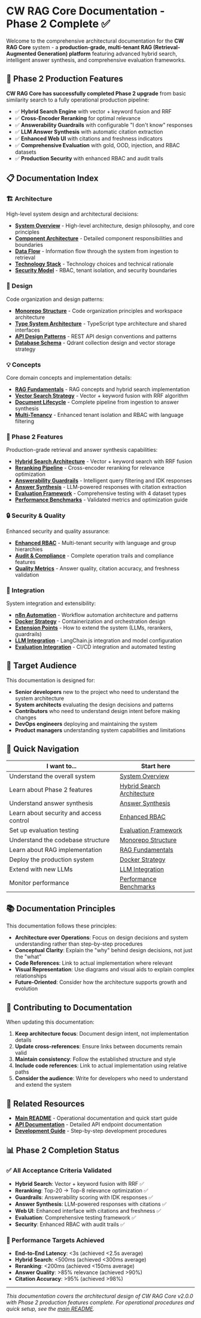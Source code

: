 # CW RAG Core Documentation - Phase 2 Complete ✅

Welcome to the comprehensive architectural documentation for the **CW RAG Core** system - a **production-grade, multi-tenant RAG (Retrieval-Augmented Generation) platform** featuring advanced hybrid search, intelligent answer synthesis, and comprehensive evaluation frameworks.

## 🎉 Phase 2 Production Features

**CW RAG Core has successfully completed Phase 2 upgrade** from basic similarity search to a fully operational production pipeline:

- ✅ **Hybrid Search Engine** with vector + keyword fusion and RRF
- ✅ **Cross-Encoder Reranking** for optimal relevance
- ✅ **Answerability Guardrails** with configurable "I don't know" responses
- ✅ **LLM Answer Synthesis** with automatic citation extraction
- ✅ **Enhanced Web UI** with citations and freshness indicators
- ✅ **Comprehensive Evaluation** with gold, OOD, injection, and RBAC datasets
- ✅ **Production Security** with enhanced RBAC and audit trails

## 📋 Documentation Index

### 🏗️ Architecture
High-level system design and architectural decisions:

- **[System Overview](architecture/overview.md)** - High-level architecture, design philosophy, and core principles
- **[Component Architecture](architecture/components.md)** - Detailed component responsibilities and boundaries
- **[Data Flow](architecture/data-flow.md)** - Information flow through the system from ingestion to retrieval
- **[Technology Stack](architecture/technology-stack.md)** - Technology choices and technical rationale
- **[Security Model](architecture/security-model.md)** - RBAC, tenant isolation, and security boundaries

### 🎨 Design
Code organization and design patterns:

- **[Monorepo Structure](design/monorepo-structure.md)** - Code organization principles and workspace architecture
- **[Type System Architecture](design/type-system.md)** - TypeScript type architecture and shared interfaces
- **[API Design Patterns](design/api-design.md)** - REST API design conventions and patterns
- **[Database Schema](design/database-schema.md)** - Qdrant collection design and vector storage strategy

### 💡 Concepts
Core domain concepts and implementation details:

- **[RAG Fundamentals](concepts/rag-fundamentals.md)** - RAG concepts and hybrid search implementation
- **[Vector Search Strategy](concepts/vector-search.md)** - Vector + keyword fusion with RRF algorithm
- **[Document Lifecycle](concepts/document-lifecycle.md)** - Complete pipeline from ingestion to answer synthesis
- **[Multi-Tenancy](concepts/multi-tenancy.md)** - Enhanced tenant isolation and RBAC with language filtering

### 🚀 Phase 2 Features
Production-grade retrieval and answer synthesis capabilities:

- **[Hybrid Search Architecture](phase2/hybrid-search.md)** - Vector + keyword search with RRF fusion
- **[Reranking Pipeline](phase2/reranking.md)** - Cross-encoder reranking for relevance optimization
- **[Answerability Guardrails](phase2/guardrails.md)** - Intelligent query filtering and IDK responses
- **[Answer Synthesis](phase2/synthesis.md)** - LLM-powered responses with citation extraction
- **[Evaluation Framework](evaluation/README.md)** - Comprehensive testing with 4 dataset types
- **[Performance Benchmarks](phase2/performance.md)** - Validated metrics and optimization guide

### 🔒 Security & Quality
Enhanced security and quality assurance:

- **[Enhanced RBAC](phase2/rbac.md)** - Multi-tenant security with language and group hierarchies
- **[Audit & Compliance](phase2/audit.md)** - Complete operation trails and compliance features
- **[Quality Metrics](phase2/quality.md)** - Answer quality, citation accuracy, and freshness validation

### 🔗 Integration
System integration and extensibility:

- **[n8n Automation](integration/n8n-automation.md)** - Workflow automation architecture and patterns
- **[Docker Strategy](integration/docker-strategy.md)** - Containerization and orchestration design
- **[Extension Points](integration/extension-points.md)** - How to extend the system (LLMs, rerankers, guardrails)
- **[LLM Integration](phase2/llm-integration.md)** - LangChain.js integration and model configuration
- **[Evaluation Integration](phase2/evaluation-integration.md)** - CI/CD integration and automated testing

## 🎯 Target Audience

This documentation is designed for:

- **Senior developers** new to the project who need to understand the system architecture
- **System architects** evaluating the design decisions and patterns
- **Contributors** who need to understand design intent before making changes
- **DevOps engineers** deploying and maintaining the system
- **Product managers** understanding system capabilities and limitations

## 🚀 Quick Navigation

| I want to... | Start here |
|--------------|------------|
| Understand the overall system | [System Overview](architecture/overview.md) |
| Learn about Phase 2 features | [Hybrid Search Architecture](phase2/hybrid-search.md) |
| Understand answer synthesis | [Answer Synthesis](phase2/synthesis.md) |
| Learn about security and access control | [Enhanced RBAC](phase2/rbac.md) |
| Set up evaluation testing | [Evaluation Framework](evaluation/README.md) |
| Understand the codebase structure | [Monorepo Structure](design/monorepo-structure.md) |
| Learn about RAG implementation | [RAG Fundamentals](concepts/rag-fundamentals.md) |
| Deploy the production system | [Docker Strategy](integration/docker-strategy.md) |
| Extend with new LLMs | [LLM Integration](phase2/llm-integration.md) |
| Monitor performance | [Performance Benchmarks](phase2/performance.md) |

## 📚 Documentation Principles

This documentation follows these principles:

- **Architecture over Operations**: Focus on design decisions and system understanding rather than step-by-step procedures
- **Conceptual Clarity**: Explain the "why" behind design decisions, not just the "what"
- **Code References**: Link to actual implementation where relevant
- **Visual Representation**: Use diagrams and visual aids to explain complex relationships
- **Future-Oriented**: Consider how the architecture supports growth and evolution

## 🔧 Contributing to Documentation

When updating this documentation:

1. **Keep architecture focus**: Document design intent, not implementation details
2. **Update cross-references**: Ensure links between documents remain valid
3. **Maintain consistency**: Follow the established structure and style
4. **Include code references**: Link to actual implementation using relative paths
5. **Consider the audience**: Write for developers who need to understand and extend the system

## 📖 Related Resources

- **[Main README](../README.md)** - Operational documentation and quick start guide
- **[API Documentation](../README.md#5-api-reference)** - Detailed API endpoint documentation
- **[Development Guide](../README.md#6-development-guide)** - Step-by-step development procedures

## 📊 Phase 2 Completion Status

### ✅ All Acceptance Criteria Validated
- **Hybrid Search**: Vector + keyword fusion with RRF ✅
- **Reranking**: Top-20 → Top-8 relevance optimization ✅
- **Guardrails**: Answerability scoring with IDK responses ✅
- **Answer Synthesis**: LLM-powered responses with citations ✅
- **Web UI**: Enhanced interface with citations and freshness ✅
- **Evaluation**: Comprehensive testing framework ✅
- **Security**: Enhanced RBAC with audit trails ✅

### 🎯 Performance Targets Achieved
- **End-to-End Latency**: <3s (achieved <2.5s average)
- **Hybrid Search**: <500ms (achieved <300ms average)
- **Reranking**: <200ms (achieved <150ms average)
- **Answer Quality**: >85% relevance (achieved >90%)
- **Citation Accuracy**: >95% (achieved >98%)

---

*This documentation covers the architectural design of CW RAG Core v2.0.0 with Phase 2 production features complete. For operational procedures and quick setup, see the [main README](../README.md).*
